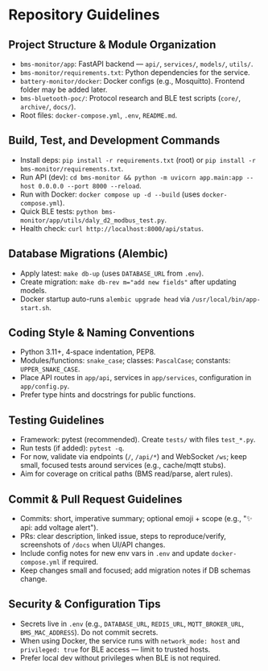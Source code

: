 # Repository Guidelines

## Project Structure & Module Organization
- `bms-monitor/app`: FastAPI backend — `api/`, `services/`, `models/`, `utils/`.
- `bms-monitor/requirements.txt`: Python dependencies for the service.
- `battery-monitor/docker`: Docker configs (e.g., Mosquitto). Frontend folder may be added later.
- `bms-bluetooth-poc/`: Protocol research and BLE test scripts (`core/`, `archive/`, `docs/`).
- Root files: `docker-compose.yml`, `.env`, `README.md`.

## Build, Test, and Development Commands
- Install deps: `pip install -r requirements.txt` (root) or `pip install -r bms-monitor/requirements.txt`.
- Run API (dev): `cd bms-monitor && python -m uvicorn app.main:app --host 0.0.0.0 --port 8000 --reload`.
- Run with Docker: `docker compose up -d --build` (uses `docker-compose.yml`).
- Quick BLE tests: `python bms-monitor/app/utils/daly_d2_modbus_test.py`.
- Health check: `curl http://localhost:8000/api/status`.

## Database Migrations (Alembic)
- Apply latest: `make db-up` (uses `DATABASE_URL` from `.env`).
- Create migration: `make db-rev m="add new fields"` after updating models.
- Docker startup auto-runs `alembic upgrade head` via `/usr/local/bin/app-start.sh`.

## Coding Style & Naming Conventions
- Python 3.11+, 4‑space indentation, PEP8.
- Modules/functions: `snake_case`; classes: `PascalCase`; constants: `UPPER_SNAKE_CASE`.
- Place API routes in `app/api`, services in `app/services`, configuration in `app/config.py`.
- Prefer type hints and docstrings for public functions.

## Testing Guidelines
- Framework: pytest (recommended). Create `tests/` with files `test_*.py`.
- Run tests (if added): `pytest -q`.
- For now, validate via endpoints (`/`, `/api/*`) and WebSocket `/ws`; keep small, focused tests around services (e.g., cache/mqtt stubs).
- Aim for coverage on critical paths (BMS read/parse, alert rules).

## Commit & Pull Request Guidelines
- Commits: short, imperative summary; optional emoji + scope (e.g., "✨ api: add voltage alert").
- PRs: clear description, linked issue, steps to reproduce/verify, screenshots of `/docs` when UI/API changes.
- Include config notes for new env vars in `.env` and update `docker-compose.yml` if required.
- Keep changes small and focused; add migration notes if DB schemas change.

## Security & Configuration Tips
- Secrets live in `.env` (e.g., `DATABASE_URL`, `REDIS_URL`, `MQTT_BROKER_URL`, `BMS_MAC_ADDRESS`). Do not commit secrets.
- When using Docker, the service runs with `network_mode: host` and `privileged: true` for BLE access — limit to trusted hosts.
- Prefer local dev without privileges when BLE is not required.
